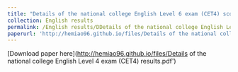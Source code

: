 ```yaml
---
title: "Details of the national college English Level 6 exam (CET4) scores"
collection: English results
permalink: /English results/DDetails of the national college English Level 4 exam (CET4) scores
paperurl: 'http://hemiao96.github.io/files/Details of the national college English Level 4 exam (CET4) scores.pdf'
---
```

[Download paper here](http://hemiao96.github.io/files/Details of the national college English Level 4 exam (CET4) results.pdf')
